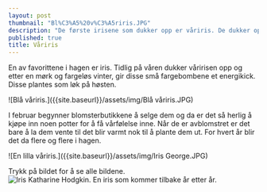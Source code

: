 ```yaml
---
layout: post
thumbnail: "Bl%C3%A5%20v%C3%A5riris.JPG"
description: "De første irisene som dukker opp er våriris. De dukker opp fra mars  og april, avhengig av hvor mild våren er. "
published: true
title: Våriris
---
```




En av favorittene i hagen er iris. Tidlig på våren dukker våririsen opp og etter en mørk og fargeløs vinter, gir disse små fargebombene et energikick. Disse plantes som løk på høsten.

![Blå våriris.]({{site.baseurl}}/assets/img/Blå våriris.JPG)

<!--more-->

I februar begynner blomsterbutikkene å selge dem og da er det så herlig å kjøpe inn noen potter for å få vårfølelse inne. Når de er avblomstret er det bare å la dem vente til det blir varmt nok til å plante dem ut. For hvert år blir det da flere og flere i hagen. 

![En lilla våriris.]({{site.baseurl}}/assets/img/Iris George.JPG)

Trykk på bildet for å se alle bildene.
![Iris Katharine Hodgkin. En iris som kommer tilbake  år etter år.]({{site.baseurl}}/assets/img/iris%20'Katharine%20Hodgkin'.JPG)
